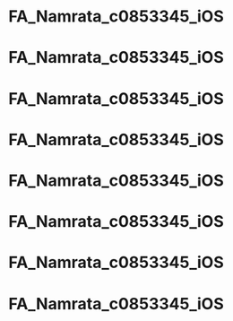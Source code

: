 # FA_Namrata_c0853345_iOS
# FA_Namrata_c0853345_iOS
# FA_Namrata_c0853345_iOS
# FA_Namrata_c0853345_iOS
# FA_Namrata_c0853345_iOS
# FA_Namrata_c0853345_iOS
# FA_Namrata_c0853345_iOS
# FA_Namrata_c0853345_iOS
